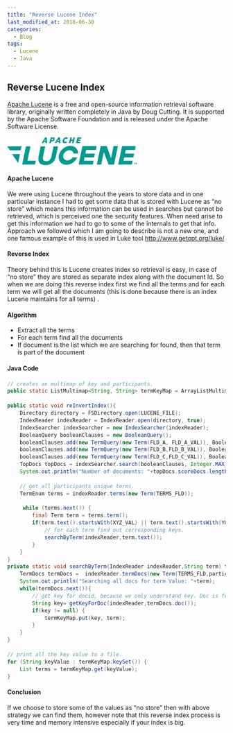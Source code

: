 ```yaml
---
title: "Reverse Lucene Index"
last_modified_at: 2018-06-30
categories:
  - Blog
tags:
  - Lucene
  - Java
---
```

## Reverse Lucene Index

[Apache Lucene](https://lucene.apache.org/) is a free and open-source information retrieval software library, originally written completely in Java by Doug Cutting. It is supported by the Apache Software Foundation and is released under the Apache Software License.

![](/assets/images/lucene/lucene_logo.png)

#### Apache Lucene
We were using Lucene throughout the years to store data and in one particular instance I had to get some data that is stored with Lucene as “no store” which means this information can be used in searches but cannot be retrieved, which is perceived one the security features. When need arise to get this information we had to go to some of the internals to get that info.
Approach we followed which I am going to describe is not a new one, and one famous example of this is used in Luke tool http://www.getopt.org/luke/

#### Reverse Index

Theory behind this is Lucene creates index so retrieval is easy, in case of “no store” they are stored as separate index along with the document Id. So when we are doing this reverse index first we find all the terms and for each term we will get all the documents (this is done because there is an index Lucene maintains for all terms) .

#### Algorithm
- Extract all the terms
- For each term find all the documents
- If document is the list which we are searching for found, then that term is part of the document

#### Java Code

``` java
// creates an multimap of key and participants.
public static ListMultimap<String, String> termKeyMap = ArrayListMultimap.create();

public static void reInvertIndex(){
    Directory directory = FSDirectory.open(LUCENE_FILE);
    IndexReader indexReader = IndexReader.open(directory, true);
    IndexSearcher indexSearcher = new IndexSearcher(indexReader);
    BooleanQuery booleanClauses = new BooleanQuery();
    booleanClauses.add(new TermQuery(new Term(FLD_A, FLD_A_VAL)), BooleanClause.Occur.MUST);
    booleanClauses.add(new TermQuery(new Term(FLD_B,FLD_B_VAL)), BooleanClause.Occur.MUST);
    booleanClauses.add(new TermQuery(new Term(FLD_C,FLD_C_VAL)), BooleanClause.Occur.MUST);
    TopDocs topDocs = indexSearcher.search(booleanClauses, Integer.MAX_VALUE);
    System.out.println("Number of documents: "+topDocs.scoreDocs.length);

    // get all participants unique terms.
    TermEnum terms = indexReader.terms(new Term(TERMS_FLD));

     while (terms.next()) {
        final Term term = terms.term();
        if(term.text().startsWith(XYZ_VAL) || term.text().startsWith(YUX_VAL)) {
            // for each term find out corresponding keys.
            searchByTerm(indexReader,term.text());
        }
    }
}
private static void searchByTerm(IndexReader indexReader,String term) throws Exception {
    TermDocs termDocs =  indexReader.termDocs(new Term(TERMS_FLD,participant));
    System.out.println("Searching all docs for term Value: "+term);
    while(termDocs.next()){
        // get key for docid, because we only understand key. Doc is for lucene.
        String key= getKeyForDoc(indexReader,termDocs.doc());
        if(key != null) {
            termKeyMap.put(key, term);
        }
    }
}

// print all the key value to a file.
for (String keyValue : termKeyMap.keySet()) {
    List terms = termKeyMap.get(keyValue);
}
```

#### Conclusion
If we choose to store some of the values as “no store” then with above strategy we can find them, however note that this reverse index process is very time and memory intensive especially if your index is big.